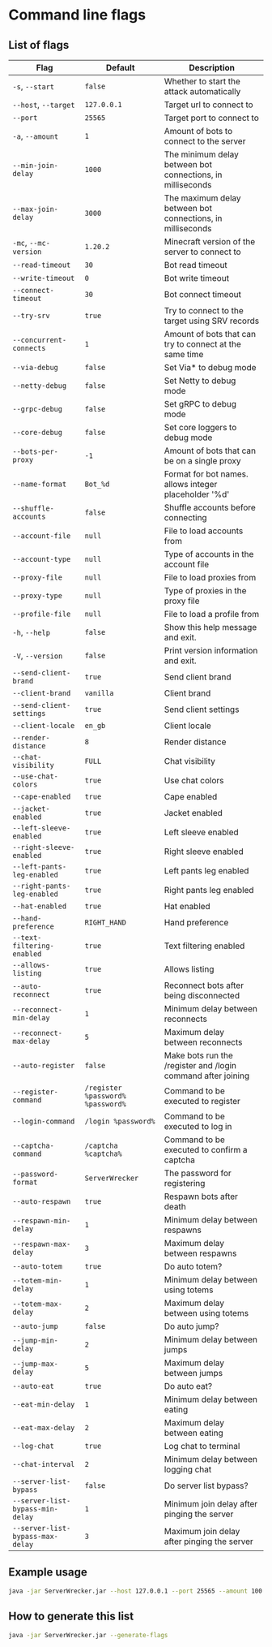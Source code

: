 # Command line flags

## List of flags

| Flag                             | Default                           | Description                                                  |
|----------------------------------|-----------------------------------|--------------------------------------------------------------|
| `-s`, `--start`                  | `false`                           | Whether to start the attack automatically                    |
| `--host`, `--target`             | `127.0.0.1`                       | Target url to connect to                                     |
| `--port`                         | `25565`                           | Target port to connect to                                    |
| `-a`, `--amount`                 | `1`                               | Amount of bots to connect to the server                      |
| `--min-join-delay`               | `1000`                            | The minimum delay between bot connections, in milliseconds   |
| `--max-join-delay`               | `3000`                            | The maximum delay between bot connections, in milliseconds   |
| `-mc`, `--mc-version`            | `1.20.2`                          | Minecraft version of the server to connect to                |
| `--read-timeout`                 | `30`                              | Bot read timeout                                             |
| `--write-timeout`                | `0`                               | Bot write timeout                                            |
| `--connect-timeout`              | `30`                              | Bot connect timeout                                          |
| `--try-srv`                      | `true`                            | Try to connect to the target using SRV records               |
| `--concurrent-connects`          | `1`                               | Amount of bots that can try to connect at the same time      |
| `--via-debug`                    | `false`                           | Set Via* to debug mode                                       |
| `--netty-debug`                  | `false`                           | Set Netty to debug mode                                      |
| `--grpc-debug`                   | `false`                           | Set gRPC to debug mode                                       |
| `--core-debug`                   | `false`                           | Set core loggers to debug mode                               |
| `--bots-per-proxy`               | `-1`                              | Amount of bots that can be on a single proxy                 |
| `--name-format`                  | `Bot_%d`                          | Format for bot names. allows integer placeholder '%d'        |
| `--shuffle-accounts`             | `false`                           | Shuffle accounts before connecting                           |
| `--account-file`                 | `null`                            | File to load accounts from                                   |
| `--account-type`                 | `null`                            | Type of accounts in the account file                         |
| `--proxy-file`                   | `null`                            | File to load proxies from                                    |
| `--proxy-type`                   | `null`                            | Type of proxies in the proxy file                            |
| `--profile-file`                 | `null`                            | File to load a profile from                                  |
| `-h`, `--help`                   | `false`                           | Show this help message and exit.                             |
| `-V`, `--version`                | `false`                           | Print version information and exit.                          |
| `--send-client-brand`            | `true`                            | Send client brand                                            |
| `--client-brand`                 | `vanilla`                         | Client brand                                                 |
| `--send-client-settings`         | `true`                            | Send client settings                                         |
| `--client-locale`                | `en_gb`                           | Client locale                                                |
| `--render-distance`              | `8`                               | Render distance                                              |
| `--chat-visibility`              | `FULL`                            | Chat visibility                                              |
| `--use-chat-colors`              | `true`                            | Use chat colors                                              |
| `--cape-enabled`                 | `true`                            | Cape enabled                                                 |
| `--jacket-enabled`               | `true`                            | Jacket enabled                                               |
| `--left-sleeve-enabled`          | `true`                            | Left sleeve enabled                                          |
| `--right-sleeve-enabled`         | `true`                            | Right sleeve enabled                                         |
| `--left-pants-leg-enabled`       | `true`                            | Left pants leg enabled                                       |
| `--right-pants-leg-enabled`      | `true`                            | Right pants leg enabled                                      |
| `--hat-enabled`                  | `true`                            | Hat enabled                                                  |
| `--hand-preference`              | `RIGHT_HAND`                      | Hand preference                                              |
| `--text-filtering-enabled`       | `true`                            | Text filtering enabled                                       |
| `--allows-listing`               | `true`                            | Allows listing                                               |
| `--auto-reconnect`               | `true`                            | Reconnect bots after being disconnected                      |
| `--reconnect-min-delay`          | `1`                               | Minimum delay between reconnects                             |
| `--reconnect-max-delay`          | `5`                               | Maximum delay between reconnects                             |
| `--auto-register`                | `false`                           | Make bots run the /register and /login command after joining |
| `--register-command`             | `/register %password% %password%` | Command to be executed to register                           |
| `--login-command`                | `/login %password%`               | Command to be executed to log in                             |
| `--captcha-command`              | `/captcha %captcha%`              | Command to be executed to confirm a captcha                  |
| `--password-format`              | `ServerWrecker`                   | The password for registering                                 |
| `--auto-respawn`                 | `true`                            | Respawn bots after death                                     |
| `--respawn-min-delay`            | `1`                               | Minimum delay between respawns                               |
| `--respawn-max-delay`            | `3`                               | Maximum delay between respawns                               |
| `--auto-totem`                   | `true`                            | Do auto totem?                                               |
| `--totem-min-delay`              | `1`                               | Minimum delay between using totems                           |
| `--totem-max-delay`              | `2`                               | Maximum delay between using totems                           |
| `--auto-jump`                    | `false`                           | Do auto jump?                                                |
| `--jump-min-delay`               | `2`                               | Minimum delay between jumps                                  |
| `--jump-max-delay`               | `5`                               | Maximum delay between jumps                                  |
| `--auto-eat`                     | `true`                            | Do auto eat?                                                 |
| `--eat-min-delay`                | `1`                               | Minimum delay between eating                                 |
| `--eat-max-delay`                | `2`                               | Maximum delay between eating                                 |
| `--log-chat`                     | `true`                            | Log chat to terminal                                         |
| `--chat-interval`                | `2`                               | Minimum delay between logging chat                           |
| `--server-list-bypass`           | `false`                           | Do server list bypass?                                       |
| `--server-list-bypass-min-delay` | `1`                               | Minimum join delay after pinging the server                  |
| `--server-list-bypass-max-delay` | `3`                               | Maximum join delay after pinging the server                  |

## Example usage

```bash
java -jar ServerWrecker.jar --host 127.0.0.1 --port 25565 --amount 100 --mc-version 1.20 --min-join-delay 1000 --max-join-delay 3000
```

## How to generate this list

```bash
java -jar ServerWrecker.jar --generate-flags
```

